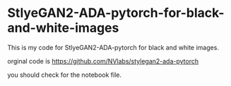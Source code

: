 # StlyeGAN2-ADA-pytorch-for-black-and-white-images
This is my code for StlyeGAN2-ADA-pytorch for black and white images.

orginal code is https://github.com/NVlabs/stylegan2-ada-pytorch

you should check for the notebook file.
